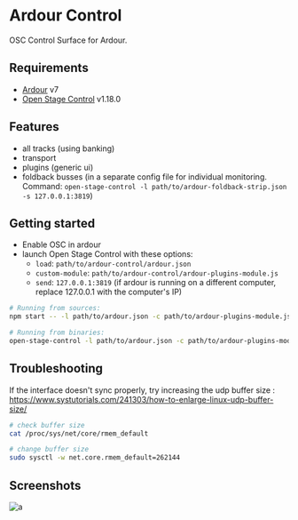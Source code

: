 # Ardour Control

OSC Control Surface for Ardour.

## Requirements

- [Ardour](http://ardour.org/) v7
- [Open Stage Control](https://github.com/jean-emmanuel/open-stage-control) v1.18.0

## Features

- all tracks (using banking)
- transport
- plugins (generic ui)
- foldback busses (in a separate config file for individual monitoring. Command: `open-stage-control -l path/to/ardour-foldback-strip.json -s 127.0.0.1:3819`)

## Getting started

- Enable OSC in ardour
- launch Open Stage Control with these options:
  - `load`: `path/to/ardour-control/ardour.json`
  - `custom-module`: `path/to/ardour-control/ardour-plugins-module.js`
  - `send`: `127.0.0.1:3819` (if ardour is running on a different computer, replace 127.0.0.1 with the computer's IP)

```bash
# Running from sources:
npm start -- -l path/to/ardour.json -c path/to/ardour-plugins-module.js -s 127.0.0.1:3819

# Running from binaries:
open-stage-control -l path/to/ardour.json -c path/to/ardour-plugins-module.js -s 127.0.0.1:3819

```

## Troubleshooting

If the interface doesn't sync properly, try increasing the udp buffer size :
https://www.systutorials.com/241303/how-to-enlarge-linux-udp-buffer-size/
```bash
# check buffer size
cat /proc/sys/net/core/rmem_default

# change buffer size
sudo sysctl -w net.core.rmem_default=262144


```
## Screenshots

![a](https://user-images.githubusercontent.com/5261671/80501610-eb489880-896f-11ea-86bc-82c5c40ffeb2.png)
